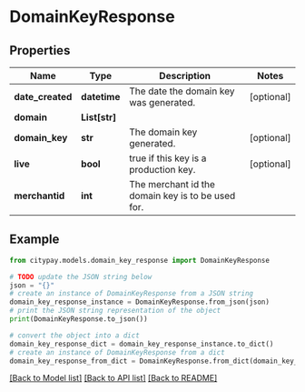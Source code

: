 # DomainKeyResponse


## Properties

Name | Type | Description | Notes
------------ | ------------- | ------------- | -------------
**date_created** | **datetime** | The date the domain key was generated.  | [optional] 
**domain** | **List[str]** |  | 
**domain_key** | **str** | The domain key generated.  | [optional] 
**live** | **bool** | true if this key is a production key.  | [optional] 
**merchantid** | **int** | The merchant id the domain key is to be used for.  | 

## Example

```python
from citypay.models.domain_key_response import DomainKeyResponse

# TODO update the JSON string below
json = "{}"
# create an instance of DomainKeyResponse from a JSON string
domain_key_response_instance = DomainKeyResponse.from_json(json)
# print the JSON string representation of the object
print(DomainKeyResponse.to_json())

# convert the object into a dict
domain_key_response_dict = domain_key_response_instance.to_dict()
# create an instance of DomainKeyResponse from a dict
domain_key_response_from_dict = DomainKeyResponse.from_dict(domain_key_response_dict)
```
[[Back to Model list]](../README.md#documentation-for-models) [[Back to API list]](../README.md#documentation-for-api-endpoints) [[Back to README]](../README.md)


